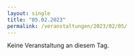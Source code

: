 ```yaml
---
layout: single
title: "05.02.2023"
permalink: /veranstaltungen/2023/02/05/
---
```


Keine Veranstaltung an diesem Tag.
